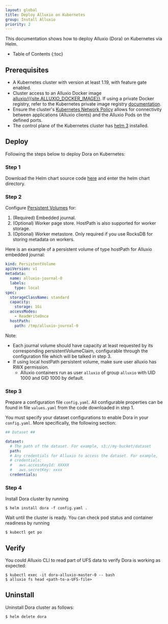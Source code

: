 ```yaml
---
layout: global
title: Deploy Alluxio on Kubernetes
group: Install Alluxio
priority: 2
---
```


This documentation shows how to deploy Alluxio (Dora) on Kubernetes via Helm.

* Table of Contents
{:toc}

## Prerequisites

- A Kubernetes cluster with version at least 1.19, with feature gate enabled.
- Cluster access to an Alluxio Docker image [alluxio/{{site.ALLUXIO_DOCKER_IMAGE}}](https://hub.docker.com/r/alluxio/{{site.ALLUXIO_DOCKER_IMAGE}}/).
If using a private Docker registry, refer to the Kubernetes private image registry
[documentation](https://kubernetes.io/docs/tasks/configure-pod-container/pull-image-private-registry/).
- Ensure the cluster's [Kubernetes Network Policy](https://kubernetes.io/docs/concepts/services-networking/network-policies/)
allows for connectivity between applications (Alluxio clients) and the Alluxio Pods on the defined
ports.
- The control plane of the Kubernetes cluster has [helm 3](https://helm.sh/docs/intro/install/) installed.

## Deploy

Following the steps below to deploy Dora on Kubernetes:

### Step 1

Download the Helm chart source code [here](https://github.com/Alluxio/k8s-operator/deploy/charts/alluxio)
and enter the helm chart directory.

### Step 2

Configure [Persistent Volumes](https://kubernetes.io/docs/concepts/storage/persistent-volumes/) for:

1. (Required) Embedded journal.
2. (Optional) Worker page store. HostPath is also supported for worker storage.
3. (Optional) Worker metastore. Only required if you use RocksDB for storing metadata on workers.

Here is an example of a persistent volume of type hostPath for Alluxio embedded journal:
```yaml
kind: PersistentVolume
apiVersion: v1
metadata:
  name: alluxio-journal-0
  labels:
    type: local
spec:
  storageClassName: standard
  capacity:
    storage: 1Gi
  accessModes:
    - ReadWriteOnce
  hostPath:
    path: /tmp/alluxio-journal-0
```
Note:
- Each journal volume should have capacity at least requested by its corresponding persistentVolumeClaim,
configurable through the configuration file which will be talked in step 3.
- If using local hostPath persistent volume, make sure user alluxio has RWX permission.
  - Alluxio containers run as user `alluxio` of group `alluxio` with UID 1000 and GID 1000 by default. 

### Step 3

Prepare a configuration file `config.yaml`.
All configurable properties can be found in file `values.yaml` from the code downloaded in step 1.

You must specify your dataset configurations to enable Dora in your `config.yaml`.
More specifically, the following section:
```yaml
## Dataset ##

dataset:
  # The path of the dataset. For example, s3://my-bucket/dataset
  path:
  # Any credentials for Alluxio to access the dataset. For example,
  # credentials:
  #   aws.accessKeyId: XXXXX
  #   aws.secretKey: xxxx
  credentials:
```

### Step 4
Install Dora cluster by running 
```console
$ helm install dora -f config.yaml .
```
Wait until the cluster is ready. You can check pod status and container readiness by running 
```console
$ kubectl get po
```

## Verify
You could Alluxio CLI to read part of UFS data to verify Dora is working as expected:
```console
$ kubectl exec -it dora-alluxio-master-0 -- bash
$ alluxio fs head <path-to-a-UFS-file>
```

## Uninstall
Uninstall Dora cluster as follows:
```console
$ helm delete dora
```
